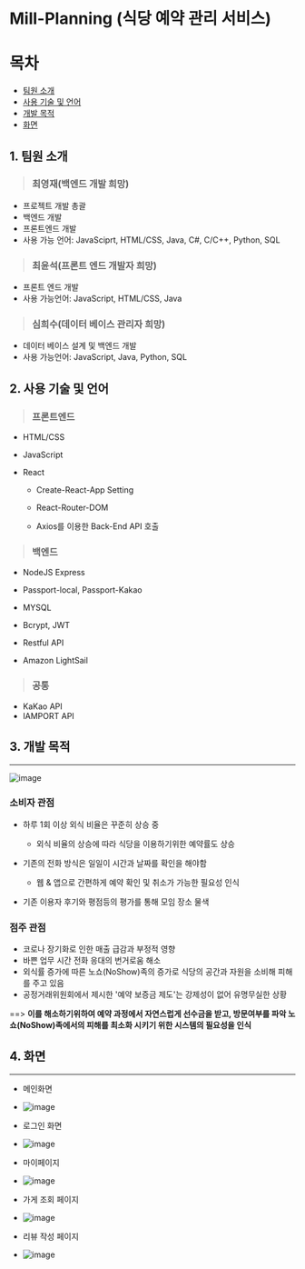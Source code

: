 # Mill-Planning (식당 예약 관리 서비스)
# 목차
- [팀원 소개](https://github.com/ece5074/Mill-Planning-Project#1-%ED%8C%80%EC%9B%90-%EC%86%8C%EA%B0%9C)
- [사용 기술 및 언어]()
- [개발 목적]()
- [화면]()

## 1. 팀원 소개
> ### 최영재(백엔드 개발 희망)
- 프로젝트 개발 총괄
- 백엔드 개발
- 프론트엔드 개발
- 사용 가능 언어: JavaSciprt, HTML/CSS, Java, C#, C/C++, Python, SQL


> ### 최윤석(프론트 엔드 개발자 희망)
- 프론트 엔드 개발
- 사용 가능언어: JavaScript, HTML/CSS, Java


> ### 심희수(데이터 베이스 관리자 희망)
- 데이터 베이스 설계 및 백엔드 개발
- 사용 가능언어: JavaScript, Java, Python, SQL

## 2. 사용 기술 및 언어
> ### 프론트엔드
- HTML/CSS

- JavaScript

- React
  * Create-React-App Setting
  
  * React-Router-DOM
  
  * Axios를 이용한 Back-End API 호출
  
> ### 백엔드
- NodeJS Express

- Passport-local, Passport-Kakao

- MYSQL

- Bcrypt, JWT

- Restful API

- Amazon LightSail

> ### 공통
- KaKao API
- IAMPORT API


## 3. 개발 목적
---
![image](https://user-images.githubusercontent.com/32730914/105944109-046caa00-60a6-11eb-9998-f69863fbcdd9.png)

### 소비자 관점
- 하루 1회 이상 외식 비율은 꾸준히 상승 중
  * 외식 비율의 상승에 따라 식당을 이용하기위한 예약률도 상승
  
- 기존의 전화 방식은 일일이 시간과 날짜를 확인을 해야함
  * 웹 & 앱으로 간편하게 예약 확인 및 취소가 가능한 필요성 인식

- 기존 이용자 후기와 평점등의 평가를 통해 모임 장소 물색

### 점주 관점
- 코로나 장기화로 인한 매출 급감과 부정적 영향
- 바쁜 업무 시간 전화 응대의 번거로움 해소
- 외식률 증가에 따른 노쇼(NoShow)족의 증가로 식당의 공간과 자원을 소비해 피해를 주고 있음
- 공정거래위원회에서 제시한 '예약 보증금 제도'는 강제성이 없어 유명무실한 상황

 ==> **이를 해소하기위하여 예약 과정에서 자연스럽게 선수금을 받고, 방문여부를 파악 노쇼(NoShow)족에서의 피해를 최소화 시키기 위한 시스템의 필요성을 인식**
 
 ## 4. 화면
 ---
 - 메인화면
  * ![image](https://user-images.githubusercontent.com/32730914/106845815-12967800-66ef-11eb-83d3-3fa00ee2c928.png)
 - 로그인 화면
  * ![image](https://user-images.githubusercontent.com/32730914/106845870-3063dd00-66ef-11eb-96c7-ec3971b089e9.png)
 - 마이페이지
  * ![image](https://user-images.githubusercontent.com/32730914/106845955-525d5f80-66ef-11eb-9753-d1bec67f3c2c.png)
 - 가게 조회 페이지
  * ![image](https://user-images.githubusercontent.com/32730914/106846024-728d1e80-66ef-11eb-9e5d-4c6aff28db96.png)
 - 리뷰 작성 페이지
  * ![image](https://user-images.githubusercontent.com/32730914/106846122-9badaf00-66ef-11eb-841b-4a721050820a.png)
